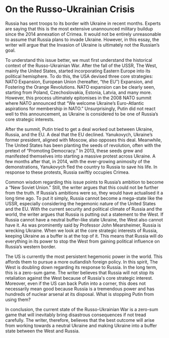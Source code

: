 # On the Russo-Ukrainian Crisis

Russia has sent troops to its border with Ukraine in recent months. Experts are saying that this is the most extensive unannounced military buildup since the 2014 annexation of Crimea. It would not be entirely unreasonable to assume that Russia plans to invade Ukraine. However, in this essay, the writer will argue that the Invasion of Ukraine is ultimately not the Russian’s goal.

To understand this issue better, we must first understand the historical context of the Russo-Ukrainian War. After the fall of the USSR, The West, mainly the United States, started incorporating Eastern Europe into its political hemisphere. To do this, the USA devised three core strategies: NATO Expansion, European Union (hereafter, “the EU”) Expansion, and Fostering the Orange Revolutions. NATO expansion can be clearly seen, starting from Poland, Czechoslovakia, Estonia, Latvia, and many more. However, this process ultimately epitomises in the 2008 NATO summit where NATO announced that “We welcome Ukraine’s Euro-Atlantic aspirations for membership in NATO.” Unsurprisingly, Putin did not react well to this announcement, as Ukraine is considered to be one of Russia’s core strategic interests.

After the summit, Putin tried to get a deal worked out between Ukraine, Russia, and the EU. A deal that the EU declined. Yanukovych, Ukraine’s former president, aligned with Moscow, also opposes this deal. Meanwhile, The United States has been planting the seeds of revolution, often with the pretext of “Promoting Democracy.” In 2013, these seeds grew and manifested themselves into starting a massive protest across Ukraine. A few months after that, in 2014, with the ever-growing animosity of the demonstrations, Yanukovych fled the country to Russia to save his life. In response to these protests, Russia swiftly occupies Crimea.

Common wisdom regarding this issue points to Russia’s ambition to become a “New Soviet Union.” Still, the writer argues that this could not be further from the truth. If Russia’s ambitions were so, they would have actualised it a long time ago. To put it simply, Russia cannot become a mega-state like the USSR, especially considering the hegemonic nature of the United States and the EU. With the current security and political climate of Russia and the world, the writer argues that Russia is putting out a statement to the West. If Russia cannot have a neutral buffer-like state Ukraine, the West also cannot have it. As was prominently said by Professor John Mearsheimer, Russia is wrecking Ukraine. When we look at the core strategic interests of Russia, keeping Ukraine as a buffer is at the top of it. This means that Russia will do everything in its power to stop the West from gaining political influence on Russia’s western border.

The US is currently the most persistent hegemonic power in the world. This affords them to pursue a more outlandish foreign policy. In this spirit, The West is doubling down regarding its response to Russia. In the long term, this is a zero-sum game. The writer believes that Russia will not stop its retaliation against the West because of Russia's core strategic interest. Moreover, even if the US can back Putin into a corner, this does not necessarily mean good because Russia is a tremendous power and has hundreds of nuclear arsenal at its disposal. What is stopping Putin from using them?

In conclusion, the current state of the Russo-Ukrainian War is a zero-sum game that will inevitably bring disastrous consequences if not tread carefully. The writer, therefore, believes that the best outcome will arise from working towards a neutral Ukraine and making Ukraine into a buffer state between the West and Russia.
